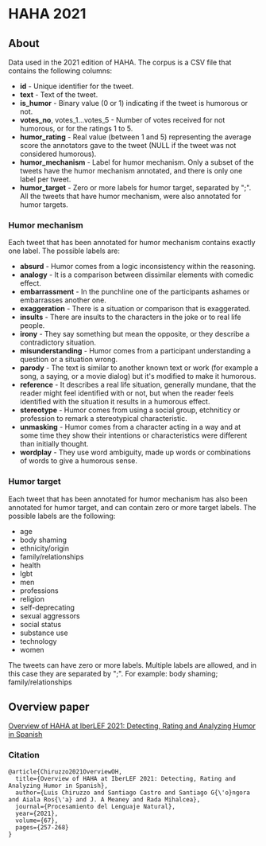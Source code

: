 # HAHA 2021

## About

Data used in the 2021 edition of HAHA. The corpus is a CSV file that contains the following columns:

- **id** - Unique identifier for the tweet.
- **text** - Text of the tweet.
- **is_humor** - Binary value (0 or 1) indicating if the tweet is humorous or not.
- **votes_no**, votes_1...votes_5 - Number of votes received for not humorous, or for the ratings 1 to 5.
- **humor_rating** - Real value (between 1 and 5) representing the average score the annotators gave to the tweet (NULL if the tweet was not considered humorous).
- **humor_mechanism** - Label for humor mechanism. Only a subset of the tweets have the humor mechanism annotated, and there is only one label per tweet.
- **humor_target** - Zero or more labels for humor target, separated by ";". All the tweets that have humor mechanism, were also annotated for humor targets.

### Humor mechanism

Each tweet that has been annotated for humor mechanism contains exactly one label. The possible labels are:

- **absurd** - Humor comes from a logic inconsistency within the reasoning.
- **analogy** - It is a comparison between dissimilar elements with comedic effect.
- **embarrassment** - In the punchline one of the participants ashames or embarrasses another one.
- **exaggeration** - There is a situation or comparison that is exaggerated.
- **insults** - There are insults to the characters in the joke or to real life people.
- **irony** - They say something but mean the opposite, or they describe a contradictory situation.
- **misunderstanding** - Humor comes from a participant understanding a question or a situation wrong.
- **parody** - The text is similar to another known text or work (for example a song, a saying, or a movie dialog) but it's modified to make it humorous.
- **reference** - It describes a real life situation, generally mundane, that the reader might feel identified with or not, but when the reader feels identified with the situation it results in a humorous effect.
- **stereotype** - Humor comes from using a social group, etchniticy or profession to remark a stereotypical characteristic.
- **unmasking** - Humor comes from a character acting in a way and at some time they show their intentions or characteristics were different than initially thought.
- **wordplay** - They use word ambiguity, made up words or combinations of words to give a humorous sense.

### Humor target

Each tweet that has been annotated for humor mechanism has also been annotated for humor target, and can contain zero or more target labels. The possible labels are the following:

- age
- body shaming
- ethnicity/origin
- family/relationships
- health
- lgbt
- men
- professions
- religion
- self-deprecating
- sexual aggressors
- social status
- substance use
- technology
- women

The tweets can have zero or more labels. Multiple labels are allowed, and in this case they are separated by ";". For example: body shaming; family/relationships

## Overview paper

[Overview of HAHA at IberLEF 2021: Detecting, Rating and Analyzing Humor in Spanish](http://journal.sepln.org/sepln/ojs/ojs/index.php/pln/article/viewFile/6394/3814) 

### Citation

```
@article{Chiruzzo2021OverviewOH,
  title={Overview of HAHA at IberLEF 2021: Detecting, Rating and Analyzing Humor in Spanish},
  author={Luis Chiruzzo and Santiago Castro and Santiago G{\'o}ngora and Aiala Ros{\'a} and J. A Meaney and Rada Mihalcea},
  journal={Procesamiento del Lenguaje Natural},
  year={2021},
  volume={67},
  pages={257-268}
}
```
